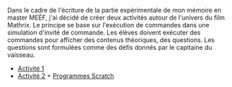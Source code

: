 Dans le cadre de l'écriture de la partie expérimentale de mon mémoire en master MEÉF, j'ai décidé de créer deux activités autour de l'univers du film Mathrix. Le principe se base sur l'exécution de commandes dans une simulation d'invité de commande. Les élèves doivent exécuter des commandes pour afficher des contenus théoriques, des questions. Les questions sont formulées comme des défis donnés par le capitaine du vaisseau. 

- [Activité 1](./Activite.1/index.html)
- [Activité 2](./Activite.2/index.html) + [Programmes Scratch](https://scratch.mit.edu/projects/947390316/editor/)
